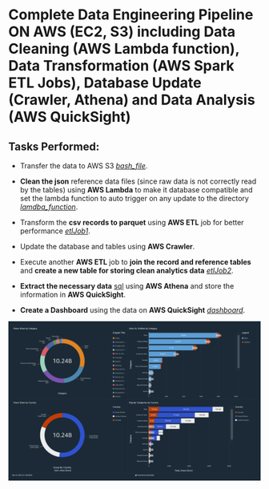 # Complete Data Engineering Pipeline ON AWS (EC2, S3) including Data Cleaning (AWS Lambda function), Data Transformation (AWS Spark ETL Jobs), Database Update (Crawler, Athena) and Data Analysis (AWS QuickSight)

## Tasks Performed:

- Transfer the data to AWS S3 *[bash_file](s3_cli_data_upload.sh)*.

- **Clean the json** reference data files (since raw data is not correctly read by the tables) using **AWS Lambda** to make it database compatible and set the lambda function to auto trigger on any update to the directory *[lamdba_function](lambdaFunc_etl_toExtract_from_json.py)*.

- Transform the **csv records to parquet** using **AWS ETL** job for better performance *[etlJob1](etlJob_script_rawCSV_to_cleanParquet.py)*.

- Update the database and tables using **AWS Crawler**.

- Execute another **AWS ETL** job to **join the record and reference tables** and **create a new table for storing clean analytics data** *[etlJob2](etlJob_script_cleanParquet_toAnalyticsDB.py)*.

- **Extract the necessary data** [sql](sql_fetching_analytics_data.sql) using **AWS Athena** and store the information in **AWS QuickSight**.

- **Create a Dashboard** using the data on **AWS QuickSight** *[dashboard](Dataeng_Youtube_Stat_Overview_New.pdf)*.

[![QuickSight Dashboard](Dataeng_Youtube_Stat_Overview_New.png)](Dataeng_Youtube_Stat_Overview_New.pdf)